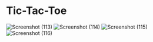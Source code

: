 # Tic-Tac-Toe
![Screenshot (113)](https://user-images.githubusercontent.com/102917222/161740608-45cd5bb2-2ebf-4a47-83d8-cc4d90e57989.png)
![Screenshot (114)](https://user-images.githubusercontent.com/102917222/161740633-6a42e409-37de-414c-91ba-9605620e621f.png)
![Screenshot (115)](https://user-images.githubusercontent.com/102917222/161740663-3dba0697-482f-4101-812c-6faf76677920.png)
![Screenshot (116)](https://user-images.githubusercontent.com/102917222/161740684-3a28429e-8ad8-46b7-9313-d3a097eb1a63.png)
